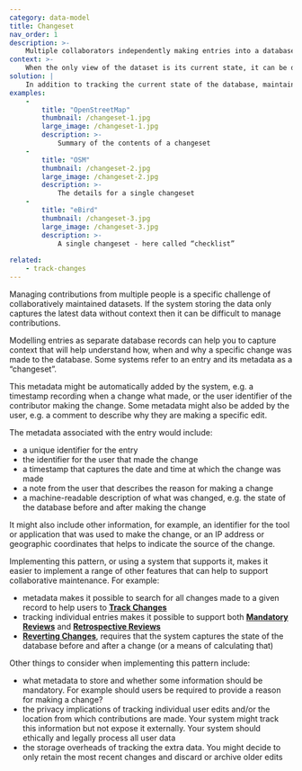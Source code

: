```yaml
---
category: data-model
title: Changeset
nav_order: 1
description: >-
    Multiple collaborators independently making entries into a database makes it difficult to understand how the dataset reached its current state. 
context: >-
    When the only view of the dataset is its current state, it can be difficult to understand how, when and why changes have been made by users. For example the reason why an individual entry was made by a user might be unclear. Contributors might be repeatedly editing the same records to fix seemingly incorrect data, or may be making repeated mistakes across their contributions.
solution: |
    In addition to tracking the current state of the database, maintain a record of every entry made to the system. Capture metadata about each entry that will help provide context to how, when and why changes have been made.
examples:
    -
        title: "OpenStreetMap"
        thumbnail: /changeset-1.jpg
        large_image: /changeset-1.jpg
        description: >-
            Summary of the contents of a changeset
    -
        title: "OSM"
        thumbnail: /changeset-2.jpg
        large_image: /changeset-2.jpg
        description: >-
            The details for a single changeset
    -
        title: "eBird"
        thumbnail: /changeset-3.jpg
        large_image: /changeset-3.jpg
        description: >-
            A single changeset - here called “checklist”
    
related:
    - track-changes
---
```


Managing contributions from multiple people is a specific challenge of collaboratively maintained datasets. If the system storing the data only captures the latest data without context then it can be difficult to manage contributions.

Modelling entries as separate database records can help you to capture context that will help understand how, when and why a specific change was made to the database. Some systems refer to an entry and its metadata as a “changeset”.

This metadata might be automatically added by the system, e.g. a timestamp recording when a change what made, or the user identifier of the contributor making the change. Some metadata might also be added by the user, e.g. a comment to describe why they are making a specific edit.

The metadata associated with the entry would include:

* a unique identifier for the entry
* the identifier for the user that made the change
* a timestamp that captures the date and time at which the change was made
* a note from the user that describes the reason for making a change
* a machine-readable description of what was changed, e.g. the state of the database before and after making the change

It might also include other information, for example, an identifier for the tool or application that was used to make the change, or an IP address or geographic coordinates that helps to indicate the source of the change.

Implementing this pattern, or using a system that supports it, makes it easier to implement a range of other features that can help to support collaborative maintenance. For example:

* metadata makes it possible to search for all changes made to a given record to help users to **[Track Changes](/patterns/workflow/track-changes)**
* tracking individual entries makes it possible to support both **[Mandatory Reviews](/patterns/maintaining-quality/mandatory-review)** and **[Retrospective Reviews](/patterns/maintaining-quality/retrospective-review)**
* **[Reverting Changes](/patterns/editing/revert-change)**, requires that the system captures the state of the database before and after a change (or a means of calculating that)

Other things to consider when implementing this pattern include:

* what metadata to store and whether some information should be mandatory. For example should users be required to provide a reason for making a change?
* the privacy implications of tracking individual user edits and/or the location from which contributions are made. Your system might track this information but not expose it externally. Your system should ethically and legally process all user data
* the storage overheads of tracking the extra data. You might decide to only retain the most recent changes and discard or archive older edits